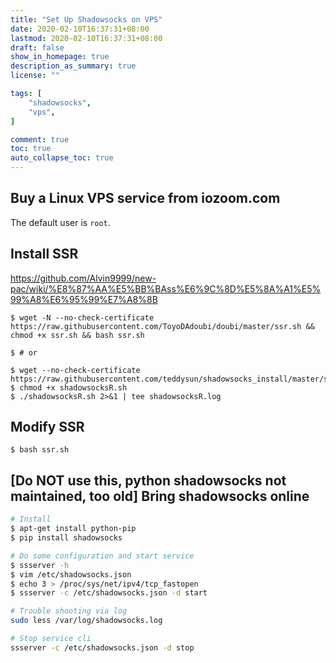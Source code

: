```yaml
---
title: "Set Up Shadowsocks on VPS"
date: 2020-02-10T16:37:31+08:00
lastmod: 2020-02-10T16:37:31+08:00
draft: false
show_in_homepage: true
description_as_summary: true
license: ""

tags: [
    "shadowsocks",
    "vps",
]

comment: true
toc: true
auto_collapse_toc: true
---
```


## Buy a Linux VPS service from iozoom.com

The default user is `root`.

## Install SSR
https://github.com/Alvin9999/new-pac/wiki/%E8%87%AA%E5%BB%BAss%E6%9C%8D%E5%8A%A1%E5%99%A8%E6%95%99%E7%A8%8B

```console
$ wget -N --no-check-certificate https://raw.githubusercontent.com/ToyoDAdoubi/doubi/master/ssr.sh && chmod +x ssr.sh && bash ssr.sh

$ # or

$ wget --no-check-certificate https://raw.githubusercontent.com/teddysun/shadowsocks_install/master/shadowsocksR.sh
$ chmod +x shadowsocksR.sh
$ ./shadowsocksR.sh 2>&1 | tee shadowsocksR.log
```

## Modify SSR
```console
$ bash ssr.sh
```

## [Do NOT use this, python shadowsocks not maintained, too old] Bring shadowsocks online

```bash
# Install
$ apt-get install python-pip
$ pip install shadowsocks

# Do some configuration and start service
$ ssserver -h
$ vim /etc/shadowsocks.json
$ echo 3 > /proc/sys/net/ipv4/tcp_fastopen
$ ssserver -c /etc/shadowsocks.json -d start

# Trouble shooting via log
sudo less /var/log/shadowsocks.log

# Stop service cli
ssserver -c /etc/shadowsocks.json -d stop
```